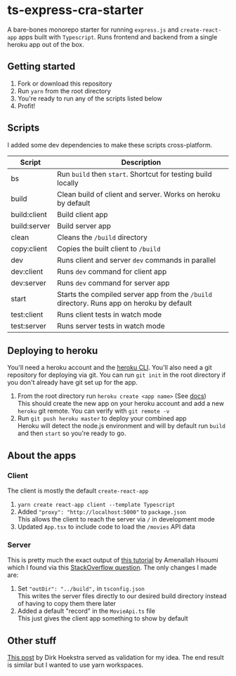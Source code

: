 # ts-express-cra-starter

A bare-bones monorepo starter for running `express.js` and `create-react-app` apps built with `Typescript`. Runs frontend and backend from a single heroku app out of the box.

## Getting started

1. Fork or download this repository
2. Run `yarn` from the root directory
3. You're ready to run any of the scripts listed below
4. Profit!

## Scripts

I added some dev dependencies to make these scripts cross-platform.

| Script       | Description                                                                               |
| ------------ | ----------------------------------------------------------------------------------------- |
| bs           | Run `build` then `start`. Shortcut for testing build locally                              |
| build        | Clean build of client and server. Works on heroku by default                              |
| build:client | Build client app                                                                          |
| build:server | Build server app                                                                          |
| clean        | Cleans the `/build` directory                                                             |
| copy:client  | Copies the built client to `/build`                                                       |
| dev          | Runs client and server `dev` commands in parallel                                         |
| dev:client   | Runs `dev` command for client app                                                         |
| dev:server   | Runs `dev` command for server app                                                         |
| start        | Starts the compiled server app from the `/build` directory. Runs app on heroku by default |
| test:client  | Runs client tests in watch mode                                                           |
| test:server  | Runs server tests in watch mode                                                           |

## Deploying to heroku

You'll need a heroku account and the [heroku CLI](https://devcenter.heroku.com/categories/command-line). You'll also need a git repository for deploying via git. You can run `git init` in the root directory if you don't already have git set up for the app.

1. From the root directory run `heroku create <app name>` (See [docs](https://devcenter.heroku.com/articles/creating-apps))  
   This should create the new app on your heroku account and add a new `heroku` git remote. You can verify with `git remote -v`
2. Run `git push heroku master` to deploy your combined app  
   Heroku will detect the node.js environment and will by default run `build` and then `start` so you're ready to go.

## About the apps

### Client

The client is mostly the default `create-react-app`

1. `yarn create react-app client --template Typescript`
2. Added `"proxy": "http://localhost:5000"` to `package.json`  
   This allows the client to reach the server via `/` in development mode
3. Updated `App.tsx` to include code to load the `/movies` API data

### Server

This is pretty much the exact output of [this tutorial](https://amenallah.com/node-js-typescript-jest-express-starter/) by Amenallah Hsoumi
which I found via this [StackOverflow question](https://stackoverflow.com/questions/59587296/how-to-deploy-a-typescript-nodejs-and-express-app-to-heroku). The only changes I made are:

1. Set `"outDir": "../build",` in `tsconfig.json`  
   This writes the server files directly to our desired build directory instead of having to copy them there later
2. Added a default "record" in the `MovieApi.ts` file  
   This just gives the client app something to show by default

## Other stuff

[This post](https://medium.com/codeduck/a-real-world-project-typescript-express-and-react-4701c0458e9c) by Dirk Hoekstra served as validation for my idea. The end result is similar but I wanted to use yarn workspaces.
